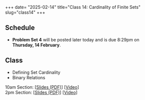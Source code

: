 +++
date= "2025-02-14"
title="Class 14: Cardinality of Finite Sets"
slug="class14"
+++

## Schedule

- **Problem Set 4** will be posted later today and is due 8:29pm on
**Thursday, 14 February**. <!-- : [[PDF](/docs/ps4.pdf)] [[Template](https://www.overleaf.com/read/tcvjnjjpmjrr#db92dc)]-->

## Class

- Defining Set Cardinality
- Binary Relations

10am Section: [[Slides (PDF)](https://www.dropbox.com/scl/fi/gqkj6j7tfgd9p8yhcyzfi/cs2120-class14-dave.pdf?rlkey=osnm1n3p8u7d7jmnmzu44ow6i&dl=0)] [[Video](https://uva.hosted.panopto.com/Panopto/Pages/Viewer.aspx?id=c6c63042-c518-4692-be24-b28400f73794)]  
2pm Section: [[Slides (PDF)](https://virginia.box.com/s/owwptajxpc7jch8vclw21cvxfm9v32on)] [[Video](https://uva.hosted.panopto.com/Panopto/Pages/Viewer.aspx?id=891560f0-133a-41c6-960e-b281001e056d)]
